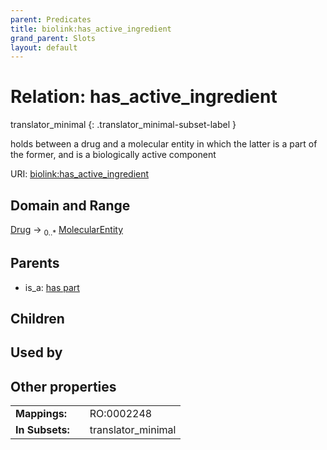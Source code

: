 ```yaml
---
parent: Predicates
title: biolink:has_active_ingredient
grand_parent: Slots
layout: default
---
```


# Relation: has_active_ingredient

translator_minimal
{: .translator_minimal-subset-label }


holds between a drug and a molecular entity in which the latter is a part of the former, and is a biologically active component

URI: [biolink:has_active_ingredient](https://w3id.org/biolink/has_active_ingredient)

## Domain and Range

[Drug](Drug.md) ->  <sub>0..\*</sub> [MolecularEntity](MolecularEntity.md)

## Parents

 *  is_a: [has part](has_part.md)

## Children


## Used by


## Other properties

|  |  |  |
| --- | --- | --- |
| **Mappings:** | | RO:0002248 |
| **In Subsets:** | | translator_minimal |

